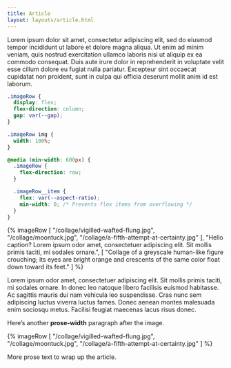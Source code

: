 ```yaml
---
title: Article
layout: layouts/article.html
---
```

Lorem ipsum dolor sit amet, consectetur adipiscing elit, sed do eiusmod tempor incididunt ut labore et dolore magna aliqua. Ut enim ad minim veniam, quis nostrud exercitation ullamco laboris nisi ut aliquip ex ea commodo consequat. Duis aute irure dolor in reprehenderit in voluptate velit esse cillum dolore eu fugiat nulla pariatur. Excepteur sint occaecat cupidatat non proident, sunt in culpa qui officia deserunt mollit anim id est laborum.

```css
.imageRow {
  display: flex;
  flex-direction: column;
  gap: var(--gap);
}

.imageRow img {
  width: 100%;
}

@media (min-width: 600px) {
  .imageRow {
    flex-direction: row;
  }

  .imageRow__item {
    flex: var(--aspect-ratio);
    min-width: 0; /* Prevents flex items from overflowing */
  }
}
```

{% imageRow [
  "/collage/vigilled-wafted-flung.jpg",
  "/collage/moontuck.jpg",
  "/collage/a-fifth-attempt-at-certainty.jpg"
], "Hello caption? Lorem ipsum odor amet, consectetuer adipiscing elit. Sit mollis primis taciti, mi sodales ornare.", [
  "Collage of a greyscale human-like figure crouching; its eyes are bright orange and crescents of the same color float down toward its feet."
] %}

Lorem ipsum odor amet, consectetuer adipiscing elit. Sit mollis primis taciti, mi sodales ornare. In donec leo natoque libero facilisis euismod habitasse. Ac sagittis mauris dui nam vehicula leo suspendisse. Cras nunc sem adipiscing luctus viverra luctus fames. Donec aenean montes malesuada enim sociosqu metus. Facilisi feugiat maecenas lacus risus donec.

Here’s another **prose-width** paragraph after the image.

<div class="full-width">
{% imageRow [
  "/collage/vigilled-wafted-flung.jpg",
  "/collage/moontuck.jpg",
  "/collage/a-fifth-attempt-at-certainty.jpg"
] %}
</div>

More prose text to wrap up the article.